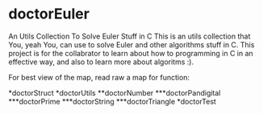 doctorEuler
===========

An Utils Collection To Solve Euler Stuff in C
This is an utils collection that You, yeah You, can use to solve Euler and other algorithms stuff in C. This project is for the collabrator to learn about how to programming in C in an effective way, and also to learn more about algoritms :). 

For best view of the map, read raw
a map for function:

*doctorStruct
*doctorUtils
**doctorNumber
***doctorPandigital
***doctorPrime
***doctorString
***doctorTriangle
*doctorTest
  
